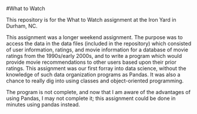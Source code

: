 #What to Watch

This repository is for the What to Watch assignment at the Iron Yard in Durham, NC.

This assignment was a longer weekend assignment. The purpose was to access the data in the data files (included in the repository) which consisted of user information, ratings, and movie information for a database of movie ratings from the 1990s/early 2000s, and to write a program which would provide movie recommendations to other users based upon their prior ratings. This assignment was our first forray into data science, without the knowledge of such data organization programs as Pandas. It was also a chance to really dig into using classes and object-oriented programming.

The program is not complete, and now that I am aware of the advantages of using Pandas, I may not complete it; this assignment could be done in minutes using pandas instead.

